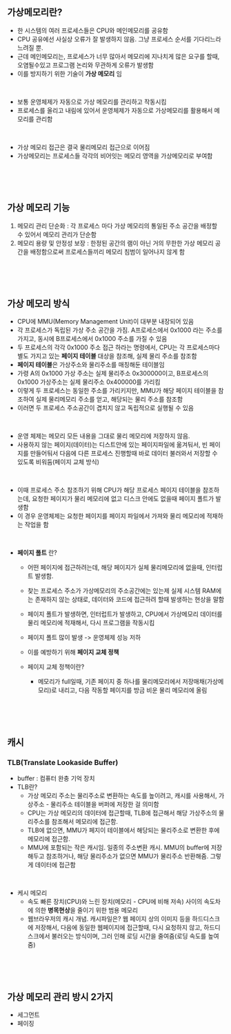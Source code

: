 ## 가상메모리란?
- 한 시스템의 여러 프로세스들은 CPU와 메인메모리를 공유함
- CPU 공유에선 사실상 오류가 잘 발생하지 않음. 그냥 프로세스 순서를 기다리느라 느려질 뿐.
- 근데 메인메모리는, 프로세스가 너무 많아서 메모리에 지나치게 많은 요구를 할때, 오염될수있고 프로그램 논리와 무관하게 오류가 발생함
- 이를 방지하기 위한 기술이 **가상 메모리** 임

<br>

- 보통 운영체제가 자동으로 가상 메모리를 관리하고 작동시킴
- 프로세스를 올리고 내림에 있어서 운영체제가 자동으로 가상메모리를 활용해서 메모리를 관리함

<br>

- 가상 메모리 접근은 결국 물리메모리 접근으로 이어짐
- 가상메모리는 프로세스들 각각의 비어잇는 메모리 영역을 가상메모리로 부여함

<br>
<br>
<br>

## 가상 메모리 기능
1. 메모리 관리 단순화 : 각 프로세스 마다 가상 메모리의 통일된 주소 공간을 배정할 수 있어서 메모리 관리가 단순함
2. 메모리 용량 및 안정성 보장 : 한정된 공간의 램이 아닌 거의 무한한 가상 메모리 공간을 배정함으로써 프로세스들끼리 메모리 침범이 일어나지 않게 함

<br>
<br>
<br>

## 가상 메모리 방식
- CPU에 MMU(Memory Management Unit)이 대부분 내장되어 있음
- 각 프로세스가 독립된 가상 주소 공간을 가짐. A프로세스에서 0x1000 라는 주소를 가지고, 동시에 B프로세스에서 0x1000 주소를 가질 수 있음
- 두 프로세스의 각각 0x1000 주소 접근 하라는 명령에서, CPU는 각 프로세스마다 별도 가지고 있는 **페이지 테이블** 대상을 참조해, 실제 물리 주소를 참조함
- **페이지 테이블**은 가상주소와 물리주소를 매칭해둔 테이블임
- 가령 A의 0x1000 가상 주소는 실제 물리주소 0x300000이고, B프로세스의 0x1000 가상주소는 실제 물리주소 0x400000를 가리킴
- 이렇게 두 프로세스는 동일한 주소를 가리키지만, MMU가 해당 페이지 테이블을 참조하여 실제 물리메모리 주소를 얻고, 해당되는 물리 주소를 참조함
- 이러면 두 프로세스 주소공간이 겹치지 않고 독립적으로 실행될 수 있음

<br>

- 운영 체제는 메모리 모든 내용을 그대로 물리 메모리에 저장하지 않음.
- 사용하지 않는 페이지(데이터)는 디스트안에 있는 페이지파일에 옮겨둬서, 빈 페이지를 만들어둬서 다음에 다른 프로세스 진행할때 바로 데이터 불러와서 저장할 수 있도록 비워둠(페이지 교체 방식)

<br>

- 이때 프로세스 주소 참조하기 위해 CPU가 해당 프로세스 페이지 테이블을 참조하는데, 요청한 페이지가 물리 메모리에 없고 디스크 안에도 없을때 페이지 폴트가 발생함
- 이 경우 운영체제는 요청한 페이지를 페이지 파일에서 가져와 물리 메모리에 적재하는 작업을 함

<br>

- **페이지 폴트** 란?
  - 어떤 페이지에 접근하려는데, 해당 페이지가 실체 물리메모리에 없을때, 인터럽트 발생함.
  - 찾는 프로세스 주소가 가상메모리의 주소공간에는 있는제 실제 시스템 RAM에는 존재하지 않는 상태로, 데이터와 코드에 접근하려 할때 발생하는 현상을 말함
  - 페이지 폴트가 발생하면, 인터럽트가 발생하고, CPU에서 가상메모리 데이터를 물리 메모리에 적재해서, 다시 프로그램을 작동시킴
 
  - 페이지 폴트 많이 발생 -> 운영체제 성능 저하
  - 이를 예방하기 위해 **페이지 교체 정책**
  - 페이지 교체 정책이란?
    - 메모리가 full일때, 기존 페이지 중 하나를 물리메모리에서 저장매채(가상메모리)로 내리고, 다음 작동할 페이지를 방금 비운 물리 메모리에 올림

<br>
<br>
<br>

## 캐시
### TLB(Translate Lookaside Buffer)
- buffer : 컴퓨터 완충 기억 장치
- TLB란?
  - 가상 메모리 주소는 물리주소로 변환하는 속도를 높이려고, 캐시를 사용해서, 가상주소 - 물리주소 테이블을 버퍼에 저장한 걸 의미함
  - CPU는 가상 메모리의 데이터에 접근할때, TLB에 접근해서 해당 가상주소의 물리주소를 참조해서 메모리에 접근함.
  - TLB에 없으면, MMU가 페지이 테이블에서 해당되는 물리주소로 변환한 후에 메모리에 접근함.
  - MMU에 포함되는 작은 캐시임. 일종의 주소변환 캐시. MMU의 buffer에 저장해두고 참조하거나, 해당 물리주소가 없으면 MMU가 물리주소 반환해줌. 그렇게 데이터에 접근함

<br>

- 케시 메모리
  - 속도 빠른 장치(CPU)와 느린 장치(메모리 - CPU에 비해 저속) 사이의 속도차에 의한 **병목현상**을 줄이기 위한 범용 메모리
  - 웹브라우저의 캐시 개념. 캐시파일은? 웹 페이지 상의 이미지 등을 하드디스크에 저장해서, 다음에 동일한 웹페이지에 접근할때, 다시 요청하지 않고, 하드디스크에서 불러오는 방식이며, 그러 인해 로딩 시간을 줄여줌(로딩 속도를 높여줌)
 
<br>
<br>
<br>

## 가상 메모리 관리 방시 2가지
- 세그먼트
- 페이징

<br>
<br>
<br>
